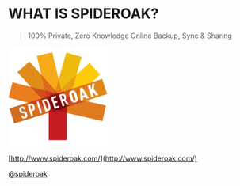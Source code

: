 # WHAT IS <x>SPIDEROAK</x>?

<blockquote>100% Private, Zero Knowledge Online Backup, Sync &amp; Sharing</blockquote>

<img src="./images/brand_logo.png" style="width:200px;background:none;box-shadow:none;border:none;" />

[http://www.spideroak.com/](http://www.spideroak.com/)

[@spideroak](http://twitter.com/spideroak)

